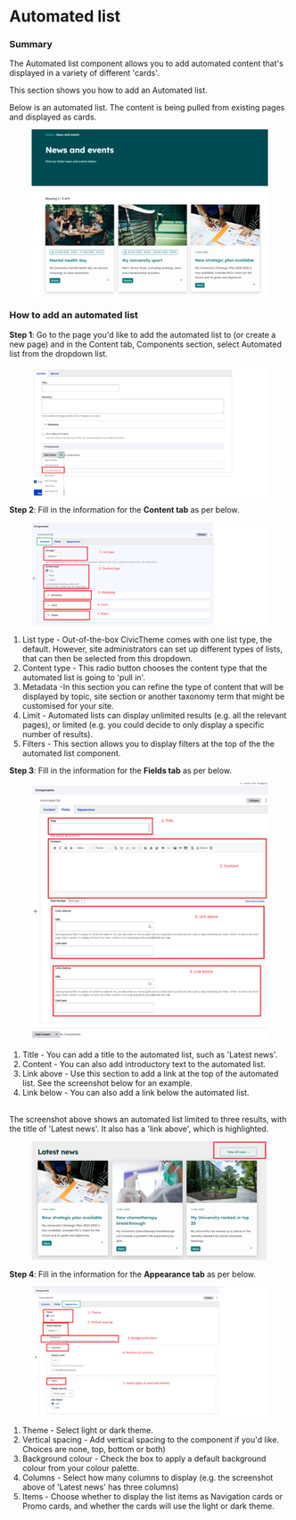 # Automated list

### Summary&#x20;

The Automated list component allows you to add automated content that's displayed in a variety of different 'cards'.&#x20;

This section shows you how to add an Automated list.&#x20;

Below is an automated list. The content is being pulled from existing pages and displayed as cards.&#x20;

&#x20;

<figure><img src="../../.gitbook/assets/image (68) (1).png" alt=""><figcaption></figcaption></figure>

### How to add an automated list

**Step 1**: Go to the page you'd like to add the automated list to (or create a new page) and in the Content tab, Components section, select Automated list from the dropdown list.&#x20;

<figure><img src="../../.gitbook/assets/image (82).png" alt=""><figcaption></figcaption></figure>

**Step 2**: Fill in the information for the **Content tab** as per below.&#x20;

<figure><img src="../../.gitbook/assets/image (71).png" alt=""><figcaption></figcaption></figure>

1. List type - Out-of-the-box CivicTheme comes with one list type, the default. However, site administrators can set up different types of lists, that can then be selected from this dropdown.
2. Content type - This radio button chooses the content type that the automated list is going to 'pull in'.&#x20;
3. Metadata -In this section you can refine the type of content that will be displayed by topic, site section or another taxonomy term that might be customised for your site.&#x20;
4. Limit - Automated lists can display unlimited results (e.g. all the relevant pages), or limited (e.g. you could decide to only display a specific number of results).
5. Filters - This section allows you to display filters at the top of the the automated list component.&#x20;

**Step 3**: Fill in the information for the **Fields tab** as per below.&#x20;

<figure><img src="../../.gitbook/assets/image (76).png" alt=""><figcaption></figcaption></figure>

1. Title - You can add a title to the automated list, such as 'Latest news'.&#x20;
2. Content - You can also add introductory text to the automated list.&#x20;
3. Link above - Use this section to add a link at the top of the automated list. See the screenshot below for an example.&#x20;
4. Link below - You can also add a link below the automated list.&#x20;

\
The screenshot above shows an automated list limited to three results, with the title of 'Latest news'. It also has a 'link above', which is highlighted.&#x20;

<figure><img src="../../.gitbook/assets/image (22).png" alt=""><figcaption></figcaption></figure>

**Step 4**: Fill in the information for the **Appearance tab** as per below.

<figure><img src="../../.gitbook/assets/image (87).png" alt=""><figcaption></figcaption></figure>

1. Theme - Select light or dark theme.&#x20;
2. Vertical spacing - Add vertical spacing to the component if you'd like. Choices are none, top, bottom or both)
3. Background colour - Check the box to apply a default background colour from your colour palette.
4. Columns - Select how many columns to display (e.g. the screenshot above of 'Latest news' has three columns)
5. Items - Choose whether to display the list items as Navigation cards or Promo cards, and whether the cards will use the light or dark theme.&#x20;
